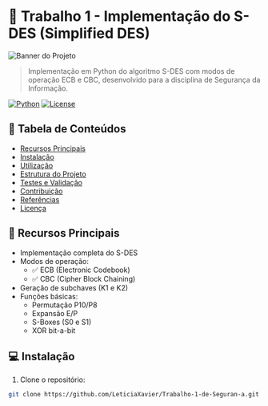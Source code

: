 # 🔐 Trabalho 1 - Implementação do S-DES (Simplified DES)

![Banner do Projeto](./docs/assets/banner.png)

> Implementação em Python do algoritmo S-DES com modos de operação ECB e CBC, desenvolvido para a disciplina de Segurança da Informação.

[![Python](https://img.shields.io/badge/Python-3.8%2B-blue?logo=python)](https://www.python.org/)
[![License](https://img.shields.io/github/license/LeticiaXavier/Trabalho-1-de-Seguran-a)](LICENSE)

## 📌 Tabela de Conteúdos
- [Recursos Principais](#-recursos-principais)
- [Instalação](#-instalação)
- [Utilização](#-utilização)
- [Estrutura do Projeto](#-estrutura-do-projeto)
- [Testes e Validação](#-testes-e-validação)
- [Contribuição](#-contribuição)
- [Referências](#-referências)
- [Licença](#-licença)

## 🚀 Recursos Principais
- Implementação completa do S-DES
- Modos de operação:
  - ✅ ECB (Electronic Codebook)
  - ✅ CBC (Cipher Block Chaining)
- Geração de subchaves (K1 e K2)
- Funções básicas:
  - Permutação P10/P8
  - Expansão E/P
  - S-Boxes (S0 e S1)
  - XOR bit-a-bit

## 💻 Instalação
1. Clone o repositório:
```bash
git clone https://github.com/LeticiaXavier/Trabalho-1-de-Seguran-a.git
